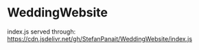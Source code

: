 # WeddingWebsite

index.js served through: https://cdn.jsdelivr.net/gh/StefanPanait/WeddingWebsite/index.js
